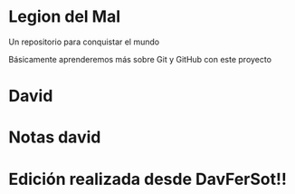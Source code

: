 # Legion del Mal
Un repositorio para conquistar el mundo

Básicamente aprenderemos más sobre Git y GitHub con este proyecto

# David

# Notas david

# Edición realizada desde DavFerSot!!
